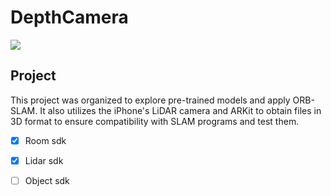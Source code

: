 # DepthCamera
<img src="https://github.com/garfield0xff/DepthCamera/assets/170846390/4fc539e1-2acf-4a14-8753-e545a93a3335"/>


## Project
 This project was organized to explore pre-trained models and apply ORB-SLAM. It also utilizes the iPhone's LiDAR camera and ARKit to obtain files in 3D format to ensure compatibility with SLAM programs and test them.

- [x] Room sdk
- [x] Lidar sdk
- [ ] Object sdk
 
